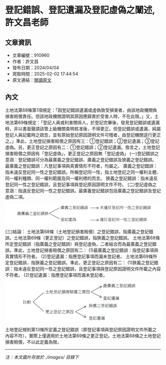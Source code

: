 # 登記錯誤、登記遺漏及登記虛偽之闡述,許文昌老師

## 文章資訊
- 文章編號：910960
- 作者：許文昌
- 發布日期：2024/04/04
- 爬取時間：2025-02-02 17:44:54
- 原文連結：[閱讀原文](https://real-estate.get.com.tw/Columns/detail.aspx?no=910960)

## 內文
土地法第68條第1項規定：「因登記錯誤遺漏或虛偽致受損害者，由該地政機關負損害賠償責任。但該地政機關證明其原因應歸責於受害人時，不在此限。」又，土地法第69條規定：「登記人員或利害關係人，於登記完畢後，發見登記錯誤或遺漏時，非以書面聲請該管上級機關查明核准後，不得更正。但登記錯誤或遺漏，純屬登記人員記載時之疏忽，並有原始登記原因證明文件可稽者，由登記機關逕行更正之。」準此，土地登記損害賠償之原因有三：①登記錯誤；②登記遺漏；③登記虛偽。另，更正登記之原因有二：①登記錯誤；②登記遺漏。換言之，土地登記損害賠償之原因有「登記虛偽」，更正登記之原因無「登記虛偽」
(一)登記錯誤之意涵：登記錯誤可分為最廣義之登記錯誤、廣義之登記錯誤及狹義之登記錯誤。
最廣義之登記錯誤：凡登記事項與真實情形不符者，均屬之。
廣義之登記錯誤：指未違反登記同一性之登記錯誤。所稱登記同一性，指土地登記之同一權利主體、同一權利種類、同一權利範圍及同一權利標的而言。
狹義之登記錯誤：指未違反登記同一性之登記錯誤，且登記事項與登記原因證明文件不符。
(二)登記虛偽之意涵：指違反登記同一性之登記錯誤。最廣義登記錯誤包括廣義之登記錯誤及登記虛偽二項。

![圖片](./images/910960_d6f050a3.png)

(三)結論：
土地法第68條（土地登記損害賠償）之登記錯誤，指廣義之登記錯誤。土地法第69條（更正登記）之登記錯誤，指狹義之登記錯誤。
土地法第68條所定登記錯誤（指廣義之登記錯誤）與登記虛偽，二者結合而為最廣義之登記錯誤。準此，土地登記損害賠償之原因有二：
(1)最廣義之登記錯誤：指登記事項與真實情形不符者。
(2)登記遺漏：指應登記事項而漏未登記者。
土地法第69條所定登記錯誤，指狹義之登記錯誤。準此，更正登記之原因有二：
(1)狹義之登記錯誤：指未違反登記同一性之登記錯誤，且登記事項與登記原因證明文件所載之內容不符者。
(2)登記遺漏：指應登記事項而漏未登記者。

![圖片](./images/910960_880f0399.png)

土地登記規則第13條所定義之登記錯誤（即登記事項與登記原因證明文件所載之內容不符），實際上僅適用於土地法第69條之更正登記。土地法第68條之土地登記損害賠償，不以此定義為限。

---
*注：本文圖片存放於 ./images/ 目錄下*
